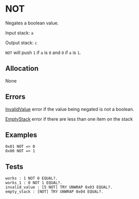 # NOT

Negates a boolean value.

Input stack: `a`

Output stack: `c`

`NOT` will push `1` if `a` is `0` and `0` if `a` is `1`.

## Allocation

None

## Errors

[InvalidValue](./ERRORS/InvalidValue.md) error if the value being negated is not a boolean.

[EmptyStack](./ERRORS/EmptyStack.md) error if there are less than one item on the stack

## Examples

```
0x01 NOT => 0
0x00 NOT => 1
```

## Tests

```test
works : 1 NOT 0 EQUAL?.
works_1 : 0 NOT 1 EQUAL?.
invalid_value : [5 NOT] TRY UNWRAP 0x03 EQUAL?.
empty_stack : [NOT] TRY UNWRAP 0x04 EQUAL?.
```